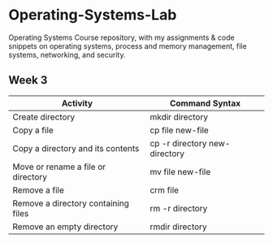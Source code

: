# Operating-Systems-Lab
Operating Systems Course repository, with my assignments &amp; code snippets on operating systems, process and memory management, file systems, networking, and security.
<h2>Week 3</h2>
<table>
		<thead>
			<tr>
				<th>Activity</th>
				<th>Command Syntax</th>
			</tr>
		</thead>
		<tbody>
			<tr>
				<td>Create directory</td>
				<td>mkdir directory</td>
			</tr>
			<tr>
				<td>Copy a file</td>
				<td>cp file new-file</td>
			</tr>
			<tr>
				<td>Copy a directory and its contents</td>
				<td>cp -r directory new-directory</td>
			</tr>
      <tr>
				<td>Move or rename a file or directory</td>
				<td>mv file new-file</td>
			</tr>
      <tr>
				<td>Remove a file</td>
				<td>crm file</td>
			</tr>
      <tr>
				<td>Remove a directory containing files</td>
				<td>rm -r directory</td>
			</tr>
      <tr>
				<td>Remove an empty directory</td>
				<td>rmdir directory</td>
			</tr>
		</tbody>
	</table>
